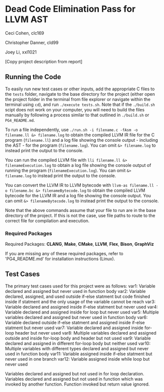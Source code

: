 # Dead Code Elimination Pass for LLVM AST
Ceci Cohen, clc169

Christopher Danner, cld99

Joey Li, xxl1021

[Copy project description from report]

## Running the Code
To easily run new test cases or other inputs, add the appropriate C files to the `tests` folder, navigate to the base directory for the project (either open the project folder in the terminal from file explorer or navigate within the terminal using `cd`), and run `./execute tests.sh`. Note that if the `./build.sh` scipt does not work on your computer, you will need to build the files manually by following a process similar to that outlined in `./build.sh` or `PG4_README.md`.

To run a file independently, use `./run.sh -i filename.c -fAsm -o filename.ll &> filename.log` to obtain the compiled LLVM IR file for the C program (`filename.ll`) and a log file showing the console output - including the AST - for the program (`filename.log`). You can omit `&> filename.log` to instead print the output to the console.

You can run the compiled LLVM file with `lli filename.ll &> filenameExecution.log` to obtain a log file showing the console output of running the program (`filenameExecution.log`). You can omit `&> filename.log` to instead print the output to the console.

You can convert the LLVM IR to LLVM bytecode with `llvm-as filename.ll -o filename.bc &> filenameBytecode.log` to obtain the compiled LLVM bytecode for the LLVM IR and a log file showing the console output. You can omit `&> filenameBytecode.log` to instead print the output to the console.

Note that the above commands assume that your file to run are in the base directory of the project. If this is not the case, use file paths to route to the correct file for compilation and execution.

### Required Packages
Required Packages: **CLANG**, **Make**, **CMake**, **LLVM**, **Flex**, **Bison**, **GraphViz**

If you are missing any of these required packages, refer to 'PG4_README.md' for installation instructions (Linux).

## Test Cases
The primary test cases used for this project were as follows:
var1: Variable declared and assigned but never used in function body
var2: Variable declared, assigned, and used outside if-else statment but code finished inside if statment and the only usage of the variable cannot be reach
var3: Variable declared and assigned inside if-else statment but never used
var4: Variable declared and assigned inside for loop but never used
var5: Multiple variables declared and assigned but never used in function body
var6: Variable declared outside if-else statment and assigned inside if-else statment but never used
var7: Variable declared and assigned inside for-loop header but never used
var8: Multiple variables declared and assigned outside and inside for-loop body and header but not used
var9: Variable declared and assigned in different for-loop body but neither used
var10: Multiple variables with different types declared and assigned but never used in function body
var11: Variable assigned inside if-else statment but never used in one branch
var12: Variable assigned inside while loop but never used

Variables declared and assigned but not used in for loop declaration.
Variables declared and assigned but not used in function which was invoked by another function.
Function invoked but return value ignored.